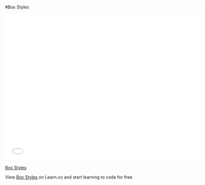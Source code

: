 #Box Styles

<iframe width="640" height="480" src="//www.youtube.com/embed/Y4El1I-hagQ?rel=0&modestbranding=1" frameborder="0" allowfullscreen></iframe><p><a href="https://www.youtube.com/watch?v=Y4El1I-hagQ">Box Styles</a></p>

<p data-visibility='hidden'>View <a href='https://learn.co/lessons/box-styles' title='Box Styles'>Box Styles</a> on Learn.co and start learning to code for free.</p>
